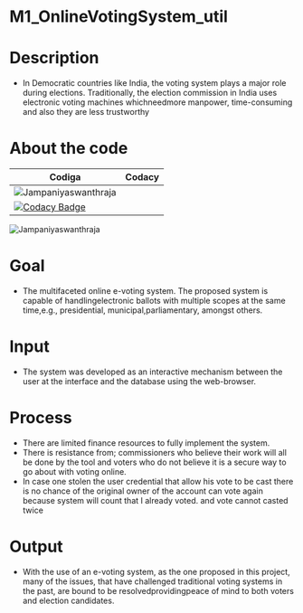 # M1_OnlineVotingSystem_util
# Description
* In Democratic countries like India, the voting system plays a major role during elections. Traditionally, the election commission in India uses electronic voting machines whichneedmore manpower, time-consuming and also they are less trustworthy
# About the code
|Codiga|Codacy|
|------|------|
|![Jampaniyaswanthraja](https://user-images.githubusercontent.com/98829253/153545490-1199d7fe-29f6-4da1-b97f-0fc944d6fefc.svg)
|[![Codacy Badge](https://app.codacy.com/project/badge/Grade/bd313ddce3f248e88e47f87395270511)](https://www.codacy.com/gh/Jampaniyaswanthraja/M1_OnlineVotingSystem_util/dashboard?utm_source=github.com&amp;utm_medium=referral&amp;utm_content=Jampaniyaswanthraja/M1_OnlineVotingSystem_util&amp;utm_campaign=Badge_Grade)|
![Jampaniyaswanthraja](https://user-images.githubusercontent.com/98829253/153545490-1199d7fe-29f6-4da1-b97f-0fc944d6fefc.svg)

# Goal
* The multifaceted online e-voting system. The proposed system is capable of handlingelectronic ballots with multiple scopes at the same time,e.g., presidential, municipal,parliamentary, amongst others.
# Input
* The system was developed as an interactive mechanism between the user at the interface and the database using the web-browser.
# Process
* There are limited finance resources to fully implement the system.
* There is resistance from; commissioners who believe their work will all be done by the tool and voters who do not believe it is a secure way to go about with voting online.
* In case one stolen the user credential that allow his vote to be cast there is no chance of the original owner of the account can vote again because system will count that I already voted.
and vote cannot casted twice 
# Output
* With the use of an e-voting system, as the one proposed in this project, many of the issues, that have challenged traditional voting systems in the past, are bound to be resolvedprovidingpeace of mind to both voters and election candidates.
